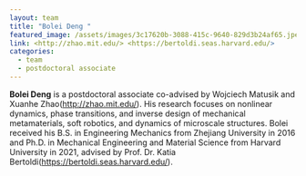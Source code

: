 ```yaml
---
layout: team
title: "Bolei Deng "
featured_image: /assets/images/3c17620b-3088-415c-9640-829d3b24af65.jpeg
link: <http://zhao.mit.edu/> <https://bertoldi.seas.harvard.edu/>
categories:
  - team
  - postdoctoral associate
---
```

**Bolei Deng** is a postdoctoral associate co-advised by Wojciech Matusik and Xuanhe Zhao(<http://zhao.mit.edu/>). His research focuses on nonlinear dynamics, phase transitions, and inverse design of mechanical metamaterials, soft robotics, and dynamics of microscale structures. Bolei received his B.S. in Engineering Mechanics from Zhejiang University in 2016 and Ph.D. in Mechanical Engineering and Material Science from Harvard University in 2021, advised by Prof. Dr. Katia Bertoldi(<https://bertoldi.seas.harvard.edu/>).